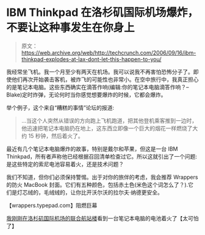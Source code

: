 # IBM Thinkpad 在洛杉矶国际机场爆炸，不要让这种事发生在你身上

> 原文：<https://web.archive.org/web/http://techcrunch.com/2006/09/16/ibm-thinkpad-explodes-at-lax-dont-let-this-happen-to-you/>

我经常坐飞机。我一个月至少有两天在机场。我可以说我不再害怕恐怖分子了。即使他们再次开始袭击客机，被炸飞的可能性也非常小。在空中旅行中，我真正担心的是笔记本电脑。这些东西确实在滴答作响(编辑:你的笔记本电脑滴答作响？–Blake)定时炸弹，无论何时当你感觉想要爆炸的时候，它都会爆炸。

举个例子，这个来自“糟糕的事情”论坛的报道:

> …当这个人突然从错误的方向跑上飞机跑道，把其他登机乘客推到一边时，他迅速把笔记本电脑扔在地上，这东西立即像一个巨大的烟花一样燃烧了大约 15 秒钟，然后着火了。

最近有几个笔记本电脑爆炸的故事，特别是戴尔和苹果，但这是一台 IBM Thinkpad，所有者声称他已经根据召回清单检查过它。所以这就引出了一个问题:是这些特定的索尼电池容易着火，还是技术问题？

我们不知道，但你们必须保持警惕。出于对你的旅伴的考虑，我会推荐 Wrappers 的防火 MacBook 封面。它们有五种颜色，包括赤土色(米色这个词怎么了？).它们是灯芯绒的，毛绒绒的，让你比开沃尔沃的拉尔夫·纳德更安全。

【wrappers.typepad.com】阻燃巨幕

[我刚刚在洛杉矶国际机场的联合航站楼](https://web.archive.org/web/20131104111318/http://forums.somethingawful.com/showthread.php?s=&threadid=2069019)看到一台笔记本电脑的电池着火了【太可怕了】